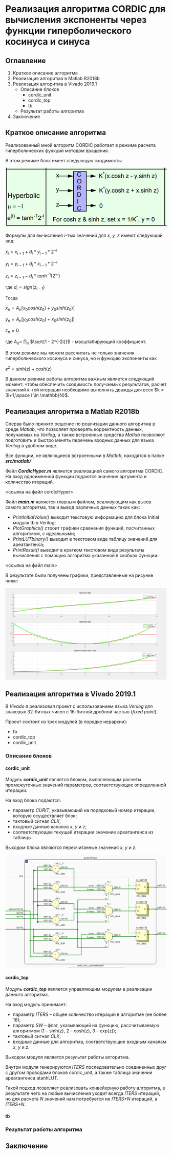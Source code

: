 # Реализация алгоритма CORDIC для вычисления экспоненты через функции гиперболического косинуса и синуса

## Оглавление
1. Краткое описание алгоритма
2. Реализация алгоритма в Matlab R2018b
3. Реализация алгоритма в Vivado 2019.1
    - Описание блоков
        + cordic_unit
        + cordic_top
        + tb
    - Результат работы алгоритма
4. Заключение









## Краткое описание алгоритма

Реализованный мной алгоритм CORDIC работает в режиме расчета гиперболических функций методом вращения.

В этом режиме блок имеет следующую сходимость:

![Рисунок блока CORDIC из презентации][fig_cordic_block_presentation]

Формулы для вычисления _i_-тых значений для _x, y, z_ имеют следующий вид:

$x_{i} = x_{i-1} + d_{i} * y_{i-1} * 2^{-i}$

$y_{i} = y_{i-1} + d_{i} * x_{i-1} * 2^{-i}$

$z_{i} = z_{i-1} - d_{i} * tanh^{-1} (2^{-i})$

где $d_{i} = sign(z_{i-1})$

Тогда

$x_{n} = A_{n}[x_{0} cosh (z_{0}) + y_{0} sinh (z_{0})]$

$y_{n} = A_{n}[y_{0} cosh (z_{0}) + x_{0} sinh (z_{0}])$

$z_{n} = 0$

где $A_{n} =$ $\prod_{n}$ $\sqrt{1 - 2^{-2i}}$ - масштабирующий коэффициент.

В этом режиме мы можем рассчитать не только значения гиперболического косинуса и синуса, но и функцию экспоненты как 

$e^{z} = sinh(z) + cosh(z)$

В данном режиме работы алгоритма важным является следующий момент: чтобы обеспечить сходимость получаемых результатов, расчет значений _k_-той итерации необходимо выполнять дважды для всех
$k = 3i+1,\space i \in \mathbb{N}$.









## Реализация алгоритма в Matlab R2018b

Сперва было принято решение по реализации данного алгоритма в среде _Matlab_, что позволяет проверять корректность данных, получаемых на _Verilog_, а также встроенные средства _Matlab_ позволяют подготовить и быстро менять перечень входных данных для языка _Verilog_ в удобном виде.

Все функции, не являющиеся встроенными в _Matlab_, находятся в папке _**src/matlab/**_

Файл _**CordicHyper.m**_ является реализацией самого алгоритма CORDIC. На вход одноименной функции подаются значение аргумента и количество итераций.

<ссылка на файл cordicHyper>

Файл **_main.m_** является главным файлом, реализующим как вызов самого алгоритма, так и вывод различных данных таких как:

-	_PrintInitialValue()_ выводит текстовую информацию для блока Initial модуля tb в Verilog;
-	_PlotGraphics()_ строит графики сравнения функций, посчитанных алгоритмом, с идеальными;
-	_PrintLUTbinary()_ выводит в текстовом виде таблицу значений для ареатангенса;
-	_PrintResult()_ выводит в кратком текстовом виде результаты вычисления с помощью алгоритма указанной в скобках функции.

<ссылка на файл main>

В результате были получены графики, представленные на рисунке ниже:

![Сравнительные графики][fig_matlab]







## Реализация алгоритма в Vivado 2019.1

В _Vivado_ я реализовал проект с использованием языка _Verilog_ для знаковых 32-битных чисел с 16-битной дробной частью (_fixed point_). 

Проект состоит из трех модулей (в порядке иерархии): 
- tb
- cordic_top
- cordic_unit

### Описание блоков

#### **cordic_unit**

Модуль _**cordic_unit**_ является блоком, выполняющим расчеты промежуточных значений параметров, соответствующих определенной итерации. 

На вход блока подаются:
-	параметр _CURIT_, указывающий на порядковый номер итерации, которую осуществляет блок;
-	тактовый сигнал _CLK_;
-	входные данные каналов _x_, _y_ и _z_;
-	соответствующее текущей итерации значение ареатангенса из таблицы.

Выходом блока являются пересчитанные значения _x_, _y_ и _z_.

![RTL-представление модуля cordic_unit][scheme_unit_expanded2]

#### **cordic_top**

Модуль _**cordic_top**_ является управляющим модулем в реализации данного алгоритма.

На вход модуль принимает:
-	параметр _ITERS_ – общее количество итераций в алгоритме (не более 16);
-	параметр _SW_ – флаг, указывающий на функцию, рассчитываемую алгоритмом (1 – sinh(z), 2 – cosh(z), 3 – exp(z));
-	тактовый сигнал _CLK_;
-	входные данные для алгоритма, соответствующие входным каналам _x_, _y_ и _z_.

Выходом модуля является результат работы алгоритма.

Внутри модуля генерируются _ITERS_ последовательно соединенных друг с другом проводами блоков cordic_unit, а также таблица значений ареатангенса atanhLUT. 

Такой подход позволяет реализовать конвейерную работу алгоритма, в результате чего на любые вычисления уходит всегда _ITERS_ итераций, но для расчета _N_ значений нам потребуется не _ITERS*N_ итераций, а _ITERS+N_.


#### **tb**

### Результат работы алгоритма














## Заключение


[fig_cordic_block_presentation]: /img/cordic_block_presentation.PNG "Рисунок CORDIC"
[fig_matlab]: /img/matlab_graphics.PNG "Сравнительные графики"
[scheme_unit_expanded2]: /img/scheme_unit_expanded2.PNG "RTL-представление модуля cordic_unit"
